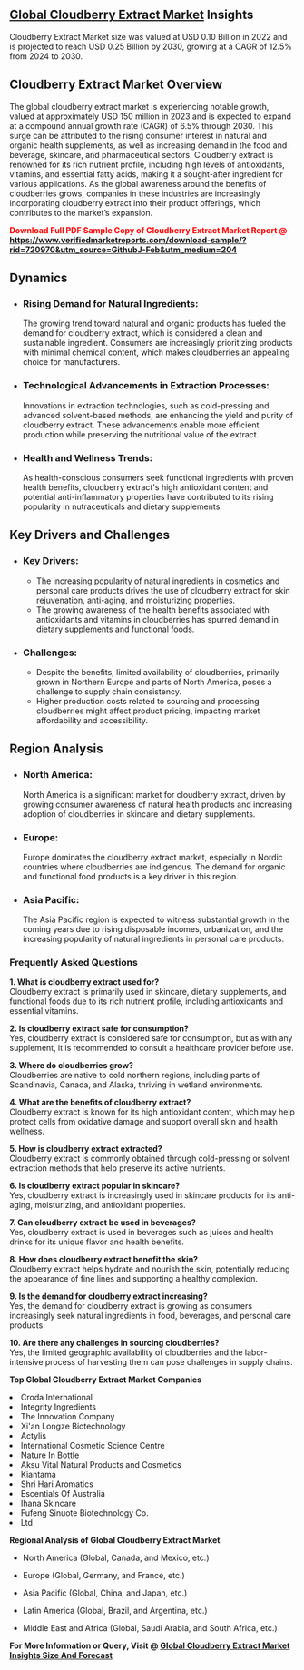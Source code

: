 <h2><a href="https://www.verifiedmarketreports.com/download-sample/?rid=720970&amp;utm_source=GithubJ&amp;utm_medium=204" target="_blank">Global Cloudberry Extract Market</a> Insights</h2><p>Cloudberry Extract Market size was valued at USD 0.10 Billion in 2022 and is projected to reach USD 0.25 Billion by 2030, growing at a CAGR of 12.5% from 2024 to 2030.</p><p> <h2>Cloudberry Extract Market Overview</h2> <p>The global cloudberry extract market is experiencing notable growth, valued at approximately USD 150 million in 2023 and is expected to expand at a compound annual growth rate (CAGR) of 6.5% through 2030. This surge can be attributed to the rising consumer interest in natural and organic health supplements, as well as increasing demand in the food and beverage, skincare, and pharmaceutical sectors. Cloudberry extract is renowned for its rich nutrient profile, including high levels of antioxidants, vitamins, and essential fatty acids, making it a sought-after ingredient for various applications. As the global awareness around the benefits of cloudberries grows, companies in these industries are increasingly incorporating cloudberry extract into their product offerings, which contributes to the market’s expansion.</p> <p><b><p><span class=""><span style="color: #ff0000;"><strong>Download Full PDF Sample Copy of Cloudberry Extract Market Report</strong> @ </span><a href="https://www.verifiedmarketreports.com/download-sample/?rid=720970&amp;utm_source=GithubJ-Feb&amp;utm_medium=204" target="_blank">https://www.verifiedmarketreports.com/download-sample/?rid=720970&amp;utm_source=GithubJ-Feb&amp;utm_medium=204</a></span></p></b></p> <h2>Dynamics</h2> <ul> <li><h3>Rising Demand for Natural Ingredients:</h3> The growing trend toward natural and organic products has fueled the demand for cloudberry extract, which is considered a clean and sustainable ingredient. Consumers are increasingly prioritizing products with minimal chemical content, which makes cloudberries an appealing choice for manufacturers.</li> <li><h3>Technological Advancements in Extraction Processes:</h3> Innovations in extraction technologies, such as cold-pressing and advanced solvent-based methods, are enhancing the yield and purity of cloudberry extract. These advancements enable more efficient production while preserving the nutritional value of the extract.</li> <li><h3>Health and Wellness Trends:</h3> As health-conscious consumers seek functional ingredients with proven health benefits, cloudberry extract's high antioxidant content and potential anti-inflammatory properties have contributed to its rising popularity in nutraceuticals and dietary supplements.</li> </ul> <h2>Key Drivers and Challenges</h2> <ul> <li><h3>Key Drivers:</h3> <ul> <li>The increasing popularity of natural ingredients in cosmetics and personal care products drives the use of cloudberry extract for skin rejuvenation, anti-aging, and moisturizing properties.</li> <li>The growing awareness of the health benefits associated with antioxidants and vitamins in cloudberries has spurred demand in dietary supplements and functional foods.</li> </ul> </li> <li><h3>Challenges:</h3> <ul> <li>Despite the benefits, limited availability of cloudberries, primarily grown in Northern Europe and parts of North America, poses a challenge to supply chain consistency.</li> <li>Higher production costs related to sourcing and processing cloudberries might affect product pricing, impacting market affordability and accessibility.</li> </ul> </li> </ul> <h2>Region Analysis</h2> <ul> <li><h3>North America:</h3> North America is a significant market for cloudberry extract, driven by growing consumer awareness of natural health products and increasing adoption of cloudberries in skincare and dietary supplements.</li> <li><h3>Europe:</h3> Europe dominates the cloudberry extract market, especially in Nordic countries where cloudberries are indigenous. The demand for organic and functional food products is a key driver in this region.</li> <li><h3>Asia Pacific:</h3> The Asia Pacific region is expected to witness substantial growth in the coming years due to rising disposable incomes, urbanization, and the increasing popularity of natural ingredients in personal care products.</li> </ul> <h3>Frequently Asked Questions</h3> <p><b>1. What is cloudberry extract used for?</b><br>Cloudberry extract is primarily used in skincare, dietary supplements, and functional foods due to its rich nutrient profile, including antioxidants and essential vitamins.</p> <p><b>2. Is cloudberry extract safe for consumption?</b><br>Yes, cloudberry extract is considered safe for consumption, but as with any supplement, it is recommended to consult a healthcare provider before use.</p> <p><b>3. Where do cloudberries grow?</b><br>Cloudberries are native to cold northern regions, including parts of Scandinavia, Canada, and Alaska, thriving in wetland environments.</p> <p><b>4. What are the benefits of cloudberry extract?</b><br>Cloudberry extract is known for its high antioxidant content, which may help protect cells from oxidative damage and support overall skin and health wellness.</p> <p><b>5. How is cloudberry extract extracted?</b><br>Cloudberry extract is commonly obtained through cold-pressing or solvent extraction methods that help preserve its active nutrients.</p> <p><b>6. Is cloudberry extract popular in skincare?</b><br>Yes, cloudberry extract is increasingly used in skincare products for its anti-aging, moisturizing, and antioxidant properties.</p> <p><b>7. Can cloudberry extract be used in beverages?</b><br>Yes, cloudberry extract is used in beverages such as juices and health drinks for its unique flavor and health benefits.</p> <p><b>8. How does cloudberry extract benefit the skin?</b><br>Cloudberry extract helps hydrate and nourish the skin, potentially reducing the appearance of fine lines and supporting a healthy complexion.</p> <p><b>9. Is the demand for cloudberry extract increasing?</b><br>Yes, the demand for cloudberry extract is growing as consumers increasingly seek natural ingredients in food, beverages, and personal care products.</p> <p><b>10. Are there any challenges in sourcing cloudberries?</b><br>Yes, the limited geographic availability of cloudberries and the labor-intensive process of harvesting them can pose challenges in supply chains.</p> </p><p><strong>Top Global Cloudberry Extract Market Companies</strong></p><div data-test-id=""><p><li>Croda International</li><li> Integrity Ingredients</li><li> The Innovation Company</li><li> Xi'an Longze Biotechnology</li><li> Actylis</li><li> International Cosmetic Science Centre</li><li> Nature In Bottle</li><li> Aksu Vital Natural Products and Cosmetics</li><li> Kiantama</li><li> Shri Hari Aromatics</li><li> Escentials Of Australia</li><li> Ihana Skincare</li><li> Fufeng Sinuote Biotechnology Co.</li><li> Ltd</li></p><div><strong>Regional Analysis of&nbsp;Global Cloudberry Extract Market</strong></div><ul><li dir="ltr"><p dir="ltr">North America&nbsp;(Global, Canada, and Mexico, etc.)</p></li><li dir="ltr"><p dir="ltr">Europe (Global, Germany, and France, etc.)</p></li><li dir="ltr"><p dir="ltr">Asia Pacific&nbsp;(Global, China, and Japan, etc.)</p></li><li dir="ltr"><p dir="ltr">Latin America&nbsp;(Global, Brazil, and Argentina, etc.)</p></li><li dir="ltr">Middle East and Africa&nbsp;(Global, Saudi Arabia, and South Africa, etc.)</li></ul><p><strong>For More Information or Query, Visit @&nbsp;</strong><strong><a href="https://www.verifiedmarketreports.com/product/cloudberry-extract-market/?utm_source=GithubJ&amp;utm_medium=204" target="_blank">Global Cloudberry Extract Market Insights Size And Forecast</a></strong></p></div>

